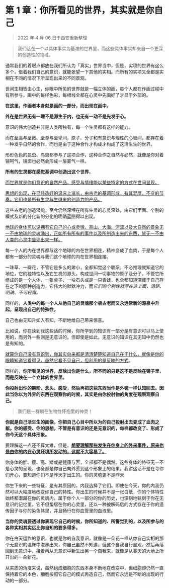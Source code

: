 # 第 1 章：你所看见的世界，其实就是你自己

> 2022 年 4 月 06 日于西安重新整理

> 我们活在一个以具体事实为基准的世界里，而这些具体事实却来自一个更深的创造性的领域。

通常我们的着眼点都放在我们所认为「真实」世界当中，但是，实项的世界有这么多个，借着我们自己的意识，就能张望一下其他的实相。而所有的实项又全都是实相在不同的情况下所呈现出来的不同景观。

世间生相皆由心生，你眼中所见的世界就是一幅立体的画，每个人都在作画过程中有所参与，画中的每样色彩，每根线全都在心灵中先画好了才显于外部的。

**在这里，作画者本身就是画的一部分，而出现在画中。**

**外在是世界无有一理不是源生于内，也无有一动不是先发于心。**

意识的伟大创造并非是人类所独有，每一个生灵都有这样的能力。

而在至高与至微、至尊与至卑间，原子、分子和有意识与理性的心智间，都存在着一种发乎自然的合作，而也是由于这种合作才构成才构成了这活生生的世界。

形形色色的昆虫、鸟兽都参与了这项合作，这种合作之自然与必然，就像是你对着镜呵气，镜面也必然会形成一层雾气一样。

**所有的生灵都在感觉基调中创造出这个世界**。

<u>而世界就是你们意识的自然产品，感受与情绪能以某些特定的方式在世间显现。</u>

<u>思想的出现，在已经造好的温床上滋长，由古老的基调形成，有其混厚，不变的节奏，它们也是所有生灵与生俱来的创造力的产品。</u>

这些古老的创造潜能，至今仍然深埋在所有生灵的心灵深处，由它们里面、个别的模式及新的分化新的分化的明确蓝图得以出现。

<u>地球的身体可以说拥有它自己的心或灵魂，高山、大海、河流以及大自然的景象无一不由地球的灵魂涌出，正如所有所有的事件以及所制造出来的东西，皆无一不由人类的心灵中显现出来一样。</u>

每一个人的内在世界都与这个地球的内在世界相连，精神变成了血肉，于是每个人都有一部分的灵魂与我们这个地球的内在世界相连接。

一珠草、一瓣花，不管它是多么的渺小，全都知觉这个联系，不必推理就知道它的地位，它的独特性以及它生机的源头。构成世间一切事物的原子及分子，不管它所组成的是一个人体、一张桌子、一块石头或是一只青蛙，也全都知道深藏于自己存在之下的那种创造力，它伟大的默默冲力，而*它们的个别性就浮在这上面，清楚、明确、不可轻侮。*

同样的，**人类中的每一个人从他自己的灵魂那个极古老而又永远常新的源泉中升起，呈现出自己的特殊性。**

自己也由无知升如入有知，不断地给自己带来惊喜。

比如说，你在读到我这些话的时候，你所学到的知识有一部分是有意识可以马上使用的，而另外一些则是无意识的。但即使是如此，无意识的知识在其无知中仍然也是有知的。

<u>就算你自己没有意识到，你其实向来都是清清楚楚知道自己在干什么，就像是你的眼睛知道它看得见，虽然它看不见自己，但利用的是反映的方式</u>。

同样的，**你所看见的世界，反映出你是什么，所不同的只是这不是反映在镜子里，而是反映在一个立体的世界里。**

**你投射出你的期盼、念头、感受，然后再把这些东西当作是外镜一样认知回去。因此当你以为外界的东西在观察你的时候，其实是由你投射物的角度在观察观察自己。**

> 我们是一群躺在生物性怀抱里的神灵！	

**你就是自己活生生的画像，你把自己心目中所以为的自己投射出去变成了血肉之躯。你的感受、你的思想，不管是有意识的还是无意识的，每样都改变了、形成了你今天这个具体形象。**

要理解这一点还不算太难，但是，<u>**想要理解那些发生在你身上的外来事件，原来也是由你的内在心灵环境所发动的，这就不大容易了。**</u>

你身体的胖、瘦、高、矮或是健康与否，全部都不是偶然。这些身体的特征无一不是心灵的呈现，也全都是你自己向外丢到这个形象上的结果。我讲这话不是在寻你们开心，要知道你们不是昨天才出生的。你的灵魂更不是昨天

你生下来的一些特征，是有其原因的，内我选择了它们。即使在今天，你的内我仍然可以大幅度地改变你自己的特性。你出生的时候并不是一张白纸，你的个体特性始终都潜藏在你的灵魂内，属于你个人一部分的你的历史，也深刻地铭刻于你在无意识的记忆里，它不但蛰居在你的心灵里，还以一种被解码后的方式存在于你的遗传因子与你的染色体里，并且畅行在你血管里的血液里。

**当你的灵魂要透过你表现它自己的时候，你所知道的、所警觉到的，以及所参与的各种实相其实远比你自知的要多得多。**

你在白天运作的意识，也就是你的自我意识，就像是一朵花一样从你自己实相的那个无意识的温床中滋养出来，你自己虽然不知道，但这个自我自行显现，然后再落回到无意识中，接着再从无意识中新生出另一个自我来，就像是从春天的大地上所开出的一朵新花。

从实质的角度来说，虽然组成细胞的东西本身不断地在改变中，但细胞却仍然一直保持着它的本色，细胞按照它自己的模式再造自己，然而它永远是不断的出现的行动的一部分。

